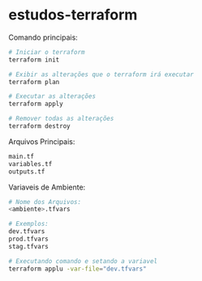 # estudos-terraform

Comando principais:

```bash
# Iniciar o terraform
terraform init

# Exibir as alterações que o terraform irá executar
terraform plan

# Executar as alterações
terraform apply

# Remover todas as alterações
terraform destroy
```

Arquivos Principais:

```bash
main.tf
variables.tf
outputs.tf
```

Variaveis de Ambiente:

```bash
# Nome dos Arquivos:
<ambiente>.tfvars

# Exemplos:
dev.tfvars
prod.tfvars
stag.tfvars

# Executando comando e setando a variavel
terraform applu -var-file="dev.tfvars"
```
